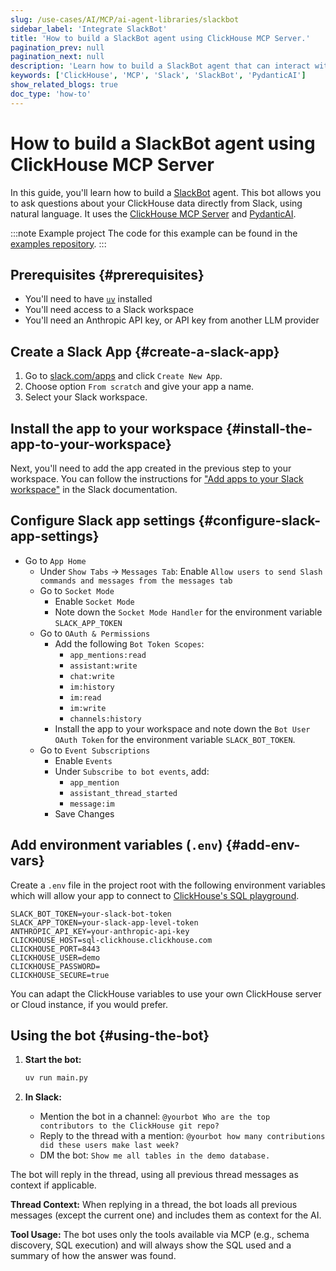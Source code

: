 ```yaml
---
slug: /use-cases/AI/MCP/ai-agent-libraries/slackbot
sidebar_label: 'Integrate SlackBot'
title: 'How to build a SlackBot agent using ClickHouse MCP Server.'
pagination_prev: null
pagination_next: null
description: 'Learn how to build a SlackBot agent that can interact with ClickHouse MCP Server.'
keywords: ['ClickHouse', 'MCP', 'Slack', 'SlackBot', 'PydanticAI']
show_related_blogs: true
doc_type: 'how-to'
---
```


# How to build a SlackBot agent using ClickHouse MCP Server

In this guide, you'll learn how to build a [SlackBot](https://slack.com/intl/en-gb/help/articles/202026038-An-introduction-to-Slackbot) agent.
This bot allows you to ask questions about your ClickHouse data directly from Slack, using natural language. It uses the
[ClickHouse MCP Server](https://github.com/ClickHouse/mcp-clickhouse) and [PydanticAI](https://ai.pydantic.dev/mcp/client/#__tabbed_1_1).

:::note Example project
The code for this example can be found in the [examples repository](https://github.com/ClickHouse/examples/blob/main/ai/mcp/slackbot/README.md).
:::

## Prerequisites {#prerequisites}
- You'll need to have [`uv`](https://docs.astral.sh/uv/getting-started/installation/) installed
- You'll need access to a Slack workspace
- You'll need an Anthropic API key, or API key from another LLM provider

<VerticalStepper headerLevel="h2">

## Create a Slack App {#create-a-slack-app}

1. Go to [slack.com/apps](https://slack.com/apps) and click `Create New App`.
2. Choose option `From scratch` and give your app a name.
3. Select your Slack workspace.

## Install the app to your workspace {#install-the-app-to-your-workspace}

Next, you'll need to add the app created in the previous step to your workspace.
You can follow the instructions for ["Add apps to your Slack workspace"](https://slack.com/intl/en-gb/help/articles/202035138-Add-apps-to-your-Slack-workspace)
in the Slack documentation.

## Configure Slack app settings {#configure-slack-app-settings}

- Go to `App Home`
  - Under `Show Tabs` → `Messages Tab`: Enable `Allow users to send Slash commands and messages from the messages tab`
  - Go to `Socket Mode`
    - Enable `Socket Mode`
    - Note down the `Socket Mode Handler` for the environment variable `SLACK_APP_TOKEN`
  - Go to `OAuth & Permissions`
    - Add the following `Bot Token Scopes`:
      - `app_mentions:read`
      - `assistant:write`
      - `chat:write`
      - `im:history`
      - `im:read`
      - `im:write`
      - `channels:history`
    - Install the app to your workspace and note down the `Bot User OAuth Token` for the environment variable `SLACK_BOT_TOKEN`.
  - Go to `Event Subscriptions`
    - Enable `Events`
    - Under `Subscribe to bot events`, add:
      - `app_mention`
      - `assistant_thread_started`
      - `message:im`
    - Save Changes

## Add environment variables (`.env`) {#add-env-vars}

Create a `.env` file in the project root with the following environment variables
which will allow your app to connect to [ClickHouse's SQL playground](https://sql.clickhouse.com/).

```env
SLACK_BOT_TOKEN=your-slack-bot-token
SLACK_APP_TOKEN=your-slack-app-level-token
ANTHROPIC_API_KEY=your-anthropic-api-key
CLICKHOUSE_HOST=sql-clickhouse.clickhouse.com
CLICKHOUSE_PORT=8443
CLICKHOUSE_USER=demo
CLICKHOUSE_PASSWORD=
CLICKHOUSE_SECURE=true
```

You can adapt the ClickHouse variables to use your own ClickHouse server
or Cloud instance, if you would prefer.

## Using the bot {#using-the-bot}

1. **Start the bot:**

   ```sh
   uv run main.py
   ```
2. **In Slack:**
    - Mention the bot in a channel: `@yourbot Who are the top contributors to the ClickHouse git repo?`
    - Reply to the thread with a mention: `@yourbot how many contributions did these users make last week?`
    - DM the bot: `Show me all tables in the demo database.`

The bot will reply in the thread, using all previous thread messages as context 
if applicable.

**Thread Context:**
When replying in a thread, the bot loads all previous messages (except the current one) and includes them as context for the AI.

**Tool Usage:**
The bot uses only the tools available via MCP (e.g., schema discovery, SQL execution) and will always show the SQL used and a summary of how the answer was found.

</VerticalStepper>
